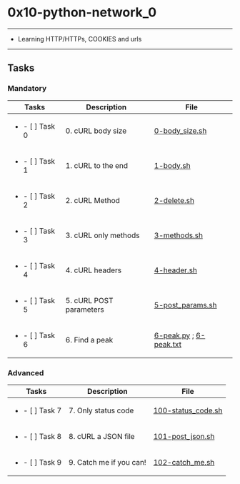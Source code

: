 # 0x10-python-network_0

---

* Learning HTTP/HTTPs, COOKIES and urls

---

## Tasks

### Mandatory 

| Tasks | Description | File |
| ----- | ----- | ----- |
| <ul><li> - [ ] Task 0 </li></ul> | 0. cURL body size | [0-body_size.sh](0-body_size.sh) |
| <ul><li> - [ ] Task 1 </li></ul> | 1. cURL to the end | [1-body.sh](1-body.sh) |
| <ul><li> - [ ] Task 2 </li></ul> | 2. cURL Method | [2-delete.sh](2-delete.sh) |
| <ul><li> - [ ] Task 3 </li></ul> | 3. cURL only methods | [3-methods.sh](3-methods.sh) |
| <ul><li> - [ ] Task 4 </li></ul> | 4. cURL headers | [4-header.sh](4-header.sh) |
| <ul><li> - [ ] Task 5 </li></ul> | 5. cURL POST parameters | [5-post_params.sh](5-post_params.sh) |
| <ul><li> - [ ] Task 6 </li></ul> | 6. Find a peak | [6-peak.py](6-peak.py) ; [6-peak.txt](6-peak.txt) |

### Advanced

| Tasks | Description | File |
| ----- | ----- | ----- |
| <ul><li> - [ ] Task 7 </li></ul> | 7. Only status code | [100-status_code.sh](100-status_code.sh) | 
| <ul><li> - [ ] Task 8 </li></ul> | 8. cURL a JSON file | [101-post_json.sh](101-post_json.sh) |
| <ul><li> - [ ] Task 9 </li></ul> | 9. Catch me if you can! | [102-catch_me.sh](102-catch_me.sh) |
